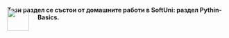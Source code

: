 <strong>Този раздел се състои от домашните работи в SoftUni: раздел Pythin-Basics.</strong> 
<img src="https://img.icons8.com/color/48/null/python--v1.png" style="width: 50px; position: relative; float: left; margin-right: 20px; top: -10px;"/>
